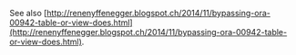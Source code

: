 See also [http://renenyffenegger.blogspot.ch/2014/11/bypassing-ora-00942-table-or-view-does.html](http://renenyffenegger.blogspot.ch/2014/11/bypassing-ora-00942-table-or-view-does.html).
